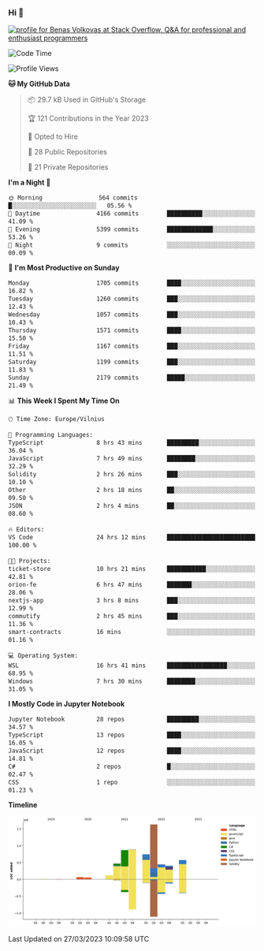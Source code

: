### Hi 👋
<a href="https://stackoverflow.com/users/14954249/benas-volkovas"><img src="https://stackoverflow.com/users/flair/14954249.png?theme=dark" width="208" height="58" alt="profile for Benas Volkovas at Stack Overflow, Q&amp;A for professional and enthusiast programmers" title="profile for Benas Volkovas at Stack Overflow, Q&amp;A for professional and enthusiast programmers"></a>

<!--START_SECTION:waka-->
![Code Time](http://img.shields.io/badge/Code%20Time-1%2C364%20hrs%2017%20mins-blue)

![Profile Views](http://img.shields.io/badge/Profile%20Views-0-blue)

**🐱 My GitHub Data** 

> 📦 29.7 kB Used in GitHub's Storage 
 > 
> 🏆 121 Contributions in the Year 2023
 > 
> 💼 Opted to Hire
 > 
> 📜 28 Public Repositories 
 > 
> 🔑 21 Private Repositories 
 > 
**I'm a Night 🦉** 

```text
🌞 Morning                564 commits         █░░░░░░░░░░░░░░░░░░░░░░░░   05.56 % 
🌆 Daytime                4166 commits        ██████████░░░░░░░░░░░░░░░   41.09 % 
🌃 Evening                5399 commits        █████████████░░░░░░░░░░░░   53.26 % 
🌙 Night                  9 commits           ░░░░░░░░░░░░░░░░░░░░░░░░░   00.09 % 
```
📅 **I'm Most Productive on Sunday** 

```text
Monday                   1705 commits        ████░░░░░░░░░░░░░░░░░░░░░   16.82 % 
Tuesday                  1260 commits        ███░░░░░░░░░░░░░░░░░░░░░░   12.43 % 
Wednesday                1057 commits        ███░░░░░░░░░░░░░░░░░░░░░░   10.43 % 
Thursday                 1571 commits        ████░░░░░░░░░░░░░░░░░░░░░   15.50 % 
Friday                   1167 commits        ███░░░░░░░░░░░░░░░░░░░░░░   11.51 % 
Saturday                 1199 commits        ███░░░░░░░░░░░░░░░░░░░░░░   11.83 % 
Sunday                   2179 commits        █████░░░░░░░░░░░░░░░░░░░░   21.49 % 
```


📊 **This Week I Spent My Time On** 

```text
🕑︎ Time Zone: Europe/Vilnius

💬 Programming Languages: 
TypeScript               8 hrs 43 mins       █████████░░░░░░░░░░░░░░░░   36.04 % 
JavaScript               7 hrs 49 mins       ████████░░░░░░░░░░░░░░░░░   32.29 % 
Solidity                 2 hrs 26 mins       ███░░░░░░░░░░░░░░░░░░░░░░   10.10 % 
Other                    2 hrs 18 mins       ██░░░░░░░░░░░░░░░░░░░░░░░   09.50 % 
JSON                     2 hrs 4 mins        ██░░░░░░░░░░░░░░░░░░░░░░░   08.60 % 

🔥 Editors: 
VS Code                  24 hrs 12 mins      █████████████████████████   100.00 % 

🐱‍💻 Projects: 
ticket-store             10 hrs 21 mins      ███████████░░░░░░░░░░░░░░   42.81 % 
orion-fe                 6 hrs 47 mins       ███████░░░░░░░░░░░░░░░░░░   28.06 % 
nextjs-app               3 hrs 8 mins        ███░░░░░░░░░░░░░░░░░░░░░░   12.99 % 
commutify                2 hrs 45 mins       ███░░░░░░░░░░░░░░░░░░░░░░   11.36 % 
smart-contracts          16 mins             ░░░░░░░░░░░░░░░░░░░░░░░░░   01.16 % 

💻 Operating System: 
WSL                      16 hrs 41 mins      █████████████████░░░░░░░░   68.95 % 
Windows                  7 hrs 30 mins       ████████░░░░░░░░░░░░░░░░░   31.05 % 
```

**I Mostly Code in Jupyter Notebook** 

```text
Jupyter Notebook         28 repos            █████████░░░░░░░░░░░░░░░░   34.57 % 
TypeScript               13 repos            ████░░░░░░░░░░░░░░░░░░░░░   16.05 % 
JavaScript               12 repos            ████░░░░░░░░░░░░░░░░░░░░░   14.81 % 
C#                       2 repos             █░░░░░░░░░░░░░░░░░░░░░░░░   02.47 % 
CSS                      1 repo              ░░░░░░░░░░░░░░░░░░░░░░░░░   01.23 % 
```



**Timeline**

![Lines of Code chart](https://raw.githubusercontent.com/BenasVolkovas/BenasVolkovas/main/assets/bar_graph.png)


 Last Updated on 27/03/2023 10:09:58 UTC
<!--END_SECTION:waka-->
